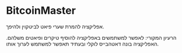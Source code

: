 BitcoinMaster
=============

אפליקציה להמרת שערי פיאט לביטקוין ולהיפך.

הרעיון המקורי: לאפשר למשתמשים באפליקציה להוסיף טיקרים ופיאטים משלהם.
האפליקציה בונה דאטהבייס לוקלי ובעתיד תאפשר למשתמש לערוך אותו.
